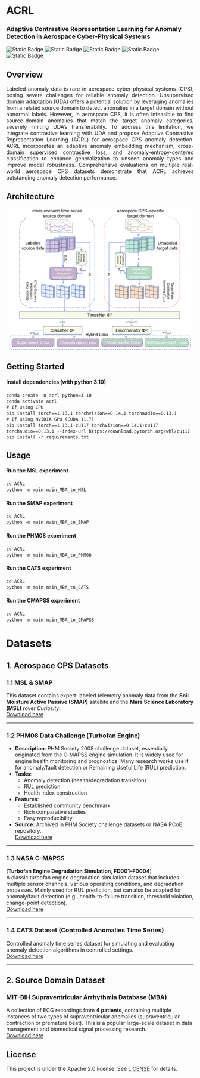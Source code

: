 # ACRL
### Adaptive Contrastive Representation Learning for Anomaly Detection in  Aerospace  Cyber-Physical Systems
![Static Badge](https://img.shields.io/badge/Apache-blue?style=flat&label=license&labelColor=black&color=blue)
![Static Badge](https://img.shields.io/badge/passing-green?style=flat&label=build&labelColor=black&color=green)
![Static Badge](https://img.shields.io/badge/passing-green?style=flat&label=circleci&labelColor=black&color=green)
![Static Badge](https://img.shields.io/badge/welcome-green?style=flat&label=PRs&labelColor=black&color=green)
![Static Badge](https://img.shields.io/badge/Python-green?style=flat&label=Language&labelColor=black&color=green)
## Overview
<p align="justify">
Labeled anomaly data is rare in aerospace cyber-physical systems (CPS), posing severe challenges for reliable anomaly detection. Unsupervised domain adaptation (UDA) offers a potential solution by leveraging anomalies from a related source domain to detect anomalies in a target domain without abnormal labels. However, in aerospace CPS, it is often infeasible to find source-domain anomalies that match the target anomaly categories, severely limiting UDA’s transferability.
To address this limitation, we integrate contrastive learning with UDA and propose Adaptive Contrastive Representation Learning (ACRL) for aerospace CPS anomaly detection. ACRL incorporates an adaptive anomaly embedding mechanism, cross-domain supervised contrastive loss, and anomaly-entropy-centered classification to enhance generalization to unseen anomaly types and improve model robustness.
Comprehensive evaluations on multiple real-world aerospace CPS datasets demonstrate that ACRL achieves outstanding anomaly detection performance.
</p>

## Architecture
<div style="display:flex; justify-content:space-between;">
  <img src="arch.png" width="100%">
</div>

## Getting Started
#### Install dependencies (with python 3.10) 
```shell
conda create -n acrl python=3.10
conda activate acrl
# If using CPU
pip install torch==1.13.1 torchvision==0.14.1 torchaudio==0.13.1
# If using NVIDIA GPU (CUDA 11.7)
pip install torch==1.13.1+cu117 torchvision==0.14.1+cu117 torchaudio==0.13.1 --index-url https://download.pytorch.org/whl/cu117
pip install -r requirements.txt
```
## Usage
#### Run the MSL experiment
```shell
cd ACRL
python -m main.main_MBA_to_MSL
```
#### Run the SMAP experiment
```shell
cd ACRL
python -m main.main_MBA_to_SMAP
```
#### Run the PHM08  experiment
```shell
cd ACRL
python -m main.main_MBA_to_PHM08
```
#### Run the CATS experiment
```shell
cd ACRL
python -m main.main_MBA_to_CATS
```
#### Run the CMAPSS  experiment
```shell
cd ACRL
python -m main.main_MBA_to_CMAPSS
```

# Datasets

## 1. Aerospace CPS Datasets

### 1.1 MSL & SMAP
This dataset contains expert-labeled telemetry anomaly data from the **Soil Moisture Active Passive (SMAP)** satellite and the **Mars Science Laboratory (MSL)** rover *Curiosity*.  
[Download here](https://www.kaggle.com/datasets/patrickfleith/nasa-anomaly-detection-dataset-smap-msl)

---

### 1.2 PHM08 Data Challenge (Turbofan Engine)
- **Description**: PHM Society 2008 challenge dataset, essentially originated from the C‑MAPSS engine simulation. It is widely used for engine health monitoring and prognostics. Many research works use it for anomaly/fault detection or Remaining Useful Life (RUL) prediction.  
- **Tasks**:  
  - Anomaly detection (health/degradation transition)  
  - RUL prediction  
  - Health index construction  
- **Features**:  
  - Established community benchmark  
  - Rich comparative studies  
  - Easy reproducibility  
- **Source**: Archived in PHM Society challenge datasets or NASA PCoE repository.  
[Download here](https://data.nasa.gov/dataset/phm-2008-challenge)

---

### 1.3 NASA C-MAPSS  
(**Turbofan Engine Degradation Simulation, FD001–FD004**)  
A classic turbofan engine degradation simulation dataset that includes multiple sensor channels, various operating conditions, and degradation processes. Mainly used for RUL prediction, but can also be adapted for anomaly/fault detection (e.g., health-to-failure transition, threshold violation, change-point detection).  
[Download here](https://ti.arc.nasa.gov/tech/dash/groups/pcoe/prognostic-data-repository/)

---

### 1.4 CATS Dataset (Controlled Anomalies Time Series)  
Controlled anomaly time series dataset for simulating and evaluating anomaly detection algorithms in controlled settings.  
[Download here](https://www.kaggle.com/datasets/patrickfleith/controlled-anomalies-time-series-dataset)

---

## 2. Source Domain Dataset

### MIT-BIH Supraventricular Arrhythmia Database (MBA)
A collection of ECG recordings from **4 patients**, containing multiple instances of two types of supraventricular anomalies (supraventricular contraction or premature beat). This is a popular large-scale dataset in data management and biomedical signal processing research.  
[Download here](https://physionet.org/content/mitdb/1.0.0/)

## License
This project is under the Apache 2.0 license. See [LICENSE](./LICENSE.md) for details.


